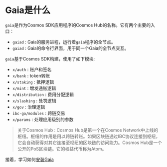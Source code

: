<!-- markdown-link-check-disable -->
# Gaia是什么

`gaia`是作为Cosmos SDK应用程序的Cosmos Hub的名称。它有两个主要的入口：

+ `gaiad` : Gaia的服务进程，运行着`gaia`程序的全节点。
+ `gaiad` : Gaia的命令行界面，用于同一个Gaia的全节点交互。

`gaia`基于Cosmos SDK构建，使用了如下模块:

+ `x/auth` : 账户和签名
+ `x/bank` : token转账
+ `x/staking` : 抵押逻辑
+ `x/mint` : 增发通胀逻辑
+ `x/distribution` : 费用分配逻辑
+ `x/slashing` : 处罚逻辑
+ `x/gov` : 治理逻辑
+ `ibc-go/modules` : 跨链交易
+ `x/params` : 处理应用级别的参数

> 关于Cosmos Hub : Cosmos Hub是第一个在Cosmos Network中上线的枢纽。枢纽的作用是用以跨链转账。如果区块链通过IBC协议连接到枢纽，它会自动获得对其它连接至枢纽的区块链的访问能力。Cosmos Hub是一个公开的PoS区块链。它的权益代币称为Atom。

接着，学习如何[安装Gaia](./installation.md)
<!-- markdown-link-check-enable -->